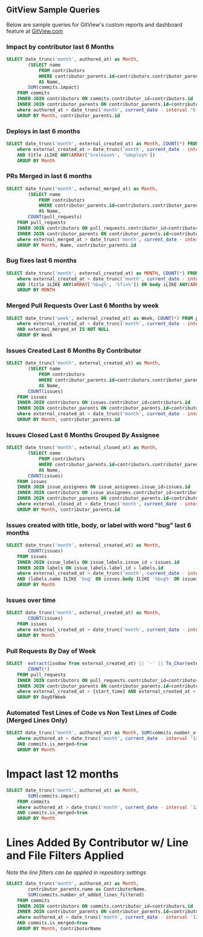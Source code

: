 ## GitView Sample Queries

Below are sample queries for GitView's custom reports and dashboard feature at [GitView.com](https://gitview.com)

### Impact by contributor last 6 Months

```sql
SELECT date_trunc('month', authored_at) as Month,
        (SELECT name
            FROM contributors
            WHERE contributor_parents.id=contributors.contributor_parent_id LIMIT 1)
            AS Name,
        SUM(commits.impact)
    FROM commits
    INNER JOIN contributors ON commits.contributor_id=contributors.id
    INNER JOIN contributor_parents ON contributor_parents.id=contributors.contributor_parent_id
    where authored_at > date_trunc('month', current_date - interval '6' month)
    GROUP BY Month, contributor_parents.id
```

### Deploys in last 6 months

```sql
SELECT date_trunc('month', external_created_at) as Month, COUNT(*) FROM pull_requests
    where external_created_at > date_trunc('month', current_date - interval '6' month)
    AND title iLIKE ANY(ARRAY['%release%', '%deploy%'])
    GROUP BY Month
```

### PRs Merged in last 6 months

```sql
SELECT date_trunc('month', external_merged_at) as Month,
        (SELECT name
            FROM contributors
            WHERE contributor_parents.id=contributors.contributor_parent_id LIMIT 1)
            AS Name,
        COUNT(pull_requests)
    FROM pull_requests
    INNER JOIN contributors ON pull_requests.contributor_id=contributors.id
    INNER JOIN contributor_parents ON contributor_parents.id=contributors.contributor_parent_id
    where external_merged_at > date_trunc('month', current_date - interval '6' month)
    GROUP BY Month, Name, contributor_parents.id
```

### Bug fixes last 6 months

```sql
SELECT date_trunc('month', external_created_at) as MONTH, COUNT(*) FROM pull_requests
    where external_created_at > date_trunc('month', current_date - interval '6' month)
    AND (title iLIKE ANY(ARRAY['%bug%', '%fix%']) OR body iLIKE ANY(ARRAY['%bug%', '%fix%']))
    GROUP BY MONTH
```


### Merged Pull Requests Over Last 6 Months by week

```sql
SELECT date_trunc('week', external_created_at) as Week, COUNT(*) FROM pull_requests
    where external_created_at > date_trunc('month', current_date - interval '6' month)
    AND external_merged_at IS NOT NULL
    GROUP BY Week
```

### Issues Created Last 6 Months By Contributor

```sql
SELECT date_trunc('month', external_created_at) as Month,
        (SELECT name
            FROM contributors
            WHERE contributor_parents.id=contributors.contributor_parent_id LIMIT 1)
            AS Name,
        COUNT(issues)
    FROM issues
    INNER JOIN contributors ON issues.contributor_id=contributors.id
    INNER JOIN contributor_parents ON contributor_parents.id=contributors.contributor_parent_id
    where external_created_at > date_trunc('month', current_date - interval '6' month)
    GROUP BY Month, contributor_parents.id
```


### Issues Closed Last 6 Months Grouped By Assignee

```sql
SELECT date_trunc('month', external_closed_at) as Month,
        (SELECT name
            FROM contributors
            WHERE contributor_parents.id=contributors.contributor_parent_id LIMIT 1)
            AS Name,
        COUNT(issues)
    FROM issues
    INNER JOIN issue_assignees ON issue_assignees.issue_id=issues.id
    INNER JOIN contributors ON issue_assignees.contributor_id=contributors.id
    INNER JOIN contributor_parents ON contributor_parents.id=contributors.contributor_parent_id
    where external_closed_at > date_trunc('month', current_date - interval '6' month)
    GROUP BY Month, contributor_parents.id
```

### Issues created with title, body, or label with word "bug" last 6 months

```sql
SELECT date_trunc('month', external_created_at) as Month,
        COUNT(issues)
    FROM issues
    INNER JOIN issue_labels ON issue_labels.issue_id = issues.id
    INNER JOIN labels ON issue_labels.label_id = labels.id
    where external_created_at > date_trunc('month', current_date - interval '6' month)
    AND (labels.name ILIKE 'bug' OR issues.body ILIKE '%bug%' OR issues.title ILIKE '%bug%')
    GROUP BY Month
```

### Issues over time

```sql
SELECT date_trunc('month', external_created_at) as Month,
        COUNT(issues)
    FROM issues
    where external_created_at > date_trunc('month', current_date - interval '24' month)
    GROUP BY Month
```

### Pull Requests By Day of Week

```sql
SELECT  extract(isodow from external_created_at) || '-' || To_Char(external_created_at, 'DAY') as DayOfWeek,
        COUNT(*)
    FROM pull_requests
    INNER JOIN contributors ON pull_requests.contributor_id=contributors.id
    INNER JOIN contributor_parents ON contributor_parents.id=contributors.contributor_parent_id
    where external_created_at > {start_time} AND external_created_at < {end_time}
    GROUP BY DayOfWeek
```

### Automated Test Lines of Code vs Non Test Lines of Code (Merged Lines Only)

```sql
SELECT date_trunc('month', authored_at) as Month, SUM(commits.number_of_added_lines_filtered) - SUM(commits.number_of_added_test_lines_filtered) as NonTestLines, SUM(commits.number_of_added_test_lines_filtered) as TestLines FROM commits
    where authored_at > date_trunc('month', current_date - interval '12' month)
    AND commits.is_merged=true
    GROUP BY Month
```

# Impact last 12 months

```sql
SELECT date_trunc('month', authored_at) as Month,
        SUM(commits.impact)
    FROM commits
    where authored_at > date_trunc('month', current_date - interval '12' month)
    AND commits.is_merged=true
    GROUP BY Month
```

# Lines Added By Contributor w/ Line and File Filters Applied

*Note the line filters can be applied in repository settings*


```sql
SELECT date_trunc('month', authored_at) as Month,
        contributor_parents.name as ContributorName,
        SUM(commits.number_of_added_lines_filtered)
    FROM commits
    INNER JOIN contributors ON commits.contributor_id=contributors.id
    INNER JOIN contributor_parents ON contributor_parents.id=contributors.contributor_parent_id
    where authored_at > date_trunc('month', current_date - interval '12' month)
    AND commits.is_merged=true
    GROUP BY Month, ContributorName
```
